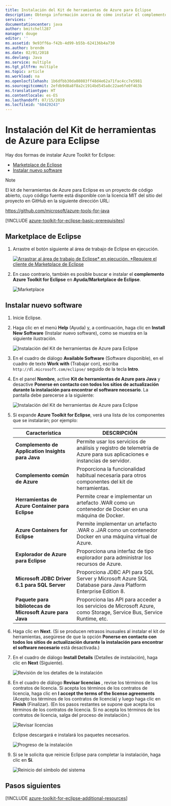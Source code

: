 ```yaml
---
title: Instalación del Kit de herramientas de Azure para Eclipse
description: Obtenga información acerca de cómo instalar el complemento del kit de herramientas de Azure para Eclipse para crear e implementar aplicaciones en la nube en Azure.
services: ''
documentationcenter: java
author: bmitchell287
manager: douge
editor: ''
ms.assetid: 9e93ff6a-f42b-4d99-b55b-624136b4a730
ms.author: brendm
ms.date: 02/01/2018
ms.devlang: Java
ms.service: multiple
ms.tgt_pltfrm: multiple
ms.topic: article
ms.workload: na
ms.openlocfilehash: 1b6dfbb30da08083ff48d4e62a71fac4cc7e5981
ms.sourcegitcommit: 2efdb9d8a8f8a2c1914bd545a8c22ae6fe0f463b
ms.translationtype: HT
ms.contentlocale: es-ES
ms.lasthandoff: 07/15/2019
ms.locfileid: "68429243"
---
```

# <a name="installing-the-azure-toolkit-for-eclipse"></a>Instalación del Kit de herramientas de Azure para Eclipse

Hay dos formas de instalar Azure Toolkit for Eclipse:

  - [Marketplace de Eclipse](#eclipse-marketplace)
  - [Instalar nuevo software](#install-new-software)

> [!NOTE] 
> 
> El kit de herramientas de Azure para Eclipse es un proyecto de código abierto, cuyo código fuente está disponible con la licencia MIT del sitio del proyecto en GitHub en la siguiente dirección URL: 
> 
> <https://github.com/microsoft/azure-tools-for-java> 
> 

[!INCLUDE [azure-toolkit-for-eclipse-basic-prerequisites](../includes/azure-toolkit-for-eclipse-basic-prerequisites.md)]

## <a name="eclipse-marketplace"></a>Marketplace de Eclipse

1. Arrastre el botón siguiente al área de trabajo de Eclipse en ejecución.

    [![Arrastrar al área de trabajo de Eclipse* en ejecución. *Requiere el cliente de Marketplace de Eclipse](https://marketplace.eclipse.org/sites/all/themes/solstice/public/images/marketplace/btn-install.png)](http://marketplace.eclipse.org/marketplace-client-intro?mpc_install=1919278 "Arrastrar al área de trabajo de Eclipse* en ejecución. *Requiere el cliente de Marketplace de Eclipse")

2. En caso contrario, también es posible buscar e instalar el **complemento Azure Toolkit for Eclipse** en **Ayuda/Marketplace de Eclipse**.

    ![Marketplace](./media/azure-toolkit-for-eclipse-installation/marketplace.png)

## <a name="install-new-software"></a>Instalar nuevo software

1. Inicie Eclipse.

1. Haga clic en el menú **Help** (Ayuda) y, a continuación, haga clic en **Install New Software** (Instalar nuevo software), como se muestra en la siguiente ilustración.

   ![Instalación del Kit de herramientas de Azure para Eclipse][01]

1. En el cuadro de diálogo **Available Software** (Software disponible), en el cuadro de texto **Work with** (Trabajar con), escriba `http://dl.microsoft.com/eclipse/` seguido de la tecla **Intro**.

1. En el panel **Nombre**, active **Kit de herramientas de Azure para Java** y desactive **Ponerse en contacto con todos los sitios de actualización durante la instalación para encontrar el software necesario**. La pantalla debe parecerse a la siguiente:

   ![Instalación del Kit de herramientas de Azure para Eclipse][02]

1. Si expande **Azure Toolkit for Eclipse**, verá una lista de los componentes que se instalarán; por ejemplo:

   | Característica | DESCRIPCIÓN | 
   |---|---| 
   | **Complemento de Application Insights para Java** | Permite usar los servicios de análisis y registro de telemetría de Azure para sus aplicaciones e instancias de servidor. | 
   | **Complemento común de Azure** | Proporciona la funcionalidad habitual necesaria para otros componentes del kit de herramientas. | 
   | **Herramientas de Azure Container para Eclipse** | Permite crear e implementar un artefacto .WAR como un contenedor de Docker en una máquina de Docker. | 
   | **Azure Containers for Eclipse** | Permite implementar un artefacto .WAR o .JAR como un contenedor Docker en una máquina virtual de Azure. | 
   | **Explorador de Azure para Eclipse** | Proporciona una interfaz de tipo explorador para administrar los recursos de Azure. | 
   | **Microsoft JDBC Driver 6.1 para SQL Server** | Proporciona JDBC API para SQL Server y Microsoft Azure SQL Database para Java Platform Enterprise Edition 8. | 
   | **Paquete para bibliotecas de Microsoft Azure para Java** | Proporciona las API para acceder a los servicios de Microsoft Azure, como Storage, Service Bus, Service Runtime, etc. | 

1. Haga clic en **Next**. (Si se producen retrasos inusuales al instalar el kit de herramientas, asegúrese de que la opción **Ponerse en contacto con todos los sitios de actualización durante la instalación para encontrar el software necesario** está desactivada.)

1. En el cuadro de diálogo **Install Details** (Detalles de instalación), haga clic en **Next** (Siguiente).

   ![Revisión de los detalles de la instalación][03]

1. En el cuadro de diálogo **Revisar licencias** , revise los términos de los contratos de licencia. Si acepta los términos de los contratos de licencia, haga clic en **I accept the terms of the license agreements** (Acepto los términos de los contratos de licencia) y luego haga clic en **Finish** (Finalizar). (En los pasos restantes se supone que acepta los términos de los contratos de licencia. Si no acepta los términos de los contratos de licencia, salga del proceso de instalación.)

   ![Revisar licencias][04]

   Eclipse descargará e instalará los paquetes necesarios.

   ![Progreso de la instalación][05]

1. Si se le solicita que reinicie Eclipse para completar la instalación, haga clic en **Sí**.

   ![Reinicio del símbolo del sistema][06]

## <a name="next-steps"></a>Pasos siguientes

[!INCLUDE [azure-toolkit-for-eclipse-additional-resources](../includes/azure-toolkit-for-eclipse-additional-resources.md)]

<!-- URL List -->

<!-- Legacy MSDN URL = https://msdn.microsoft.com/library/azure/hh690946.aspx -->

<!-- IMG List -->
[01]: media/azure-toolkit-for-eclipse-installation/eclipse-installation-01.png
[02]: media/azure-toolkit-for-eclipse-installation/eclipse-installation-02.png
[03]: media/azure-toolkit-for-eclipse-installation/eclipse-installation-03.png
[04]: media/azure-toolkit-for-eclipse-installation/eclipse-installation-04.png
[05]: media/azure-toolkit-for-eclipse-installation/eclipse-installation-05.png
[06]: media/azure-toolkit-for-eclipse-installation/eclipse-installation-06.png

